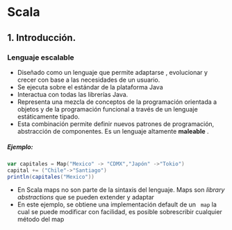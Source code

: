 # Scala
## 1. Introducción.
### Lenguaje escalable
* Diseñado como un lenguaje que permite adaptarse , evolucionar y crecer con base a las necesidades de un usuario.
* Se ejecuta sobre el estándar de la plataforma Java
* Interactua con todas las librerías Java.
* Representa una mezcla de conceptos de la programación orientada a objetos y de la programación funcional a través de un lenguaje estáticamente tipado.
* Esta combinación permite definir nuevos patrones de programación,  abstracción de componentes. Es un lenguaje altamente **maleable** .
##### Ejemplo:
``` scala
var capitales = Map("Mexico" -> "CDMX","Japón" ->"Tokio")
capital += ("Chile"->"Santiago")
println(capitales("Mexico")) 
```
* En Scala maps no son parte de la sintaxis del lenguaje.  Maps son *library abstractions*  que se pueden extender y adaptar
* En este ejemplo, se obtiene una implementación default de un ``` map```  la cual se puede modificar con facilidad, es posible sobrescribir cualquier método del  map
<!--stackedit_data:
eyJoaXN0b3J5IjpbLTQxNTI4NzcwMiw5NjQ0NDg1NjUsLTI1MD
MzMzM5OSwtNDk5MjI5OTMsLTEzODUzNDQxMDQsLTg1MDU4MTk3
OF19
-->